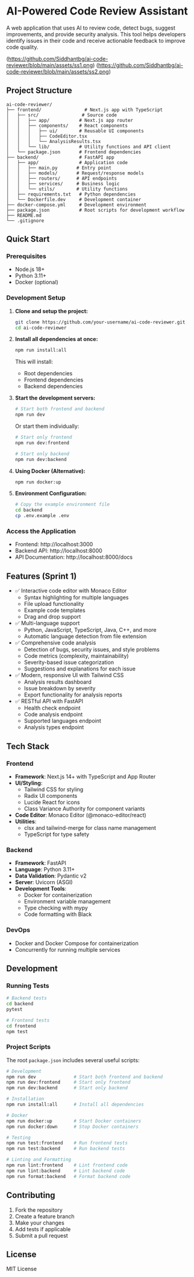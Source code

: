 # AI-Powered Code Review Assistant

A web application that uses AI to review code, detect bugs, suggest improvements, and provide security analysis. This tool helps developers identify issues in their code and receive actionable feedback to improve code quality.

(https://github.com/Siddhantbg/ai-code-reviewer/blob/main/assets/ss1.png)
(https://github.com/Siddhantbg/ai-code-reviewer/blob/main/assets/ss2.png)
## Project Structure

```
ai-code-reviewer/
├── frontend/                # Next.js app with TypeScript
│   ├── src/                # Source code
│   │   ├── app/           # Next.js app router
│   │   ├── components/    # React components
│   │   │   ├── ui/        # Reusable UI components
│   │   │   ├── CodeEditor.tsx
│   │   │   └── AnalysisResults.tsx
│   │   └── lib/           # Utility functions and API client
│   └── package.json       # Frontend dependencies
├── backend/               # FastAPI app
│   ├── app/               # Application code
│   │   ├── main.py       # Entry point
│   │   ├── models/       # Request/response models
│   │   ├── routers/      # API endpoints
│   │   ├── services/     # Business logic
│   │   └── utils/        # Utility functions
│   ├── requirements.txt   # Python dependencies
│   └── Dockerfile.dev     # Development container
├── docker-compose.yml     # Development environment
├── package.json           # Root scripts for development workflow
├── README.md
└── .gitignore
```

## Quick Start

### Prerequisites
- Node.js 18+
- Python 3.11+
- Docker (optional)

### Development Setup

1. **Clone and setup the project:**
   ```bash
   git clone https://github.com/your-username/ai-code-reviewer.git
   cd ai-code-reviewer
   ```

2. **Install all dependencies at once:**
   ```bash
   npm run install:all
   ```
   
   This will install:
   - Root dependencies
   - Frontend dependencies
   - Backend dependencies

3. **Start the development servers:**
   ```bash
   # Start both frontend and backend
   npm run dev
   ```

   Or start them individually:
   ```bash
   # Start only frontend
   npm run dev:frontend
   
   # Start only backend
   npm run dev:backend
   ```

4. **Using Docker (Alternative):**
   ```bash
   npm run docker:up
   ```

5. **Environment Configuration:**
   ```bash
   # Copy the example environment file
   cd backend
   cp .env.example .env
   ```

### Access the Application

- Frontend: http://localhost:3000
- Backend API: http://localhost:8000
- API Documentation: http://localhost:8000/docs

## Features (Sprint 1)

- ✅ Interactive code editor with Monaco Editor
  - Syntax highlighting for multiple languages
  - File upload functionality
  - Example code templates
  - Drag and drop support
- ✅ Multi-language support
  - Python, JavaScript, TypeScript, Java, C++, and more
  - Automatic language detection from file extension
- ✅ Comprehensive code analysis
  - Detection of bugs, security issues, and style problems
  - Code metrics (complexity, maintainability)
  - Severity-based issue categorization
  - Suggestions and explanations for each issue
- ✅ Modern, responsive UI with Tailwind CSS
  - Analysis results dashboard
  - Issue breakdown by severity
  - Export functionality for analysis reports
- ✅ RESTful API with FastAPI
  - Health check endpoint
  - Code analysis endpoint
  - Supported languages endpoint
  - Analysis types endpoint

## Tech Stack

### Frontend
- **Framework**: Next.js 14+ with TypeScript and App Router
- **UI/Styling**:
  - Tailwind CSS for styling
  - Radix UI components
  - Lucide React for icons
  - Class Variance Authority for component variants
- **Code Editor**: Monaco Editor (@monaco-editor/react)
- **Utilities**:
  - clsx and tailwind-merge for class name management
  - TypeScript for type safety

### Backend
- **Framework**: FastAPI
- **Language**: Python 3.11+
- **Data Validation**: Pydantic v2
- **Server**: Uvicorn (ASGI)
- **Development Tools**:
  - Docker for containerization
  - Environment variable management
  - Type checking with mypy
  - Code formatting with Black

### DevOps
- Docker and Docker Compose for containerization
- Concurrently for running multiple services

## Development

### Running Tests
```bash
# Backend tests
cd backend
pytest

# Frontend tests
cd frontend
npm test
```

### Project Scripts

The root `package.json` includes several useful scripts:

```bash
# Development
npm run dev              # Start both frontend and backend
npm run dev:frontend     # Start only frontend
npm run dev:backend      # Start only backend

# Installation
npm run install:all      # Install all dependencies

# Docker
npm run docker:up        # Start Docker containers
npm run docker:down      # Stop Docker containers

# Testing
npm run test:frontend    # Run frontend tests
npm run test:backend     # Run backend tests

# Linting and Formatting
npm run lint:frontend    # Lint frontend code
npm run lint:backend     # Lint backend code
npm run format:backend   # Format backend code
```

## Contributing

1. Fork the repository
2. Create a feature branch
3. Make your changes
4. Add tests if applicable
5. Submit a pull request

## License

MIT License
